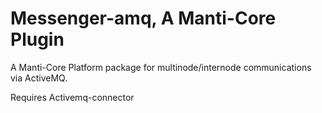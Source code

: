 # Messenger-amq, A Manti-Core Plugin
A Manti-Core Platform package for multinode/internode communications via ActiveMQ.

Requires Activemq-connector
